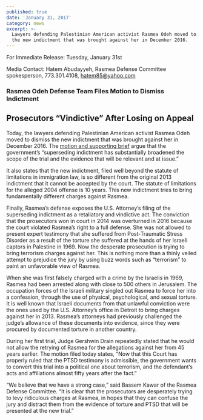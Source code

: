 ```yaml
---
published: true
date: 'January 31, 2017'
category: news
excerpt: >-
  Lawyers defending Palestinian American activist Rasmea Odeh moved to dismiss
  the new indictment that was brought against her in December 2016.
---
```

For Immediate Release: Tuesday, January 31st

Media Contact: Hatem Abudayyeh, Rasmea Defense Committee spokesperson, 773.301.4108, [hatem85@yahoo.com](mailto:hatem85@yahoo.com)
 
### Rasmea Odeh Defense Team Files Motion to Dismiss Indictment
## Prosecutors “Vindictive” After Losing on Appeal

Today, the lawyers defending Palestinian American activist Rasmea Odeh moved to dismiss the new indictment that was brought against her in December 2016. The [motion and supporting brief](http://justice4rasmea.org/assets/img/MDism-I-2-and-Brief-in-Support-of-Motion-to-Dismiss.pdf) argue that the government’s “superseding indictment has substantially broadened the scope of the trial and the evidence that will be relevant and at issue.”
 
It also states that the new indictment, filed well beyond the statute of limitations in immigration law, is so different from the original 2013 indictment that it cannot be accepted by the court. The statute of limitations for the alleged 2004 offense is 10 years. This new indictment tries to bring fundamentally different charges against Rasmea.
 
Finally, Rasmea’s defense exposes the U.S. Attorney’s filing of the superseding indictment as a retaliatory and vindictive act. The conviction that the prosecutors won in court in 2014 was overturned in 2016 because the court violated Rasmea’s right to a full defense. She was not allowed to present expert testimony that she suffered from Post-Traumatic Stress Disorder as a result of the torture she suffered at the hands of her Israeli captors in Palestine in 1969. Now the desperate prosecution is trying to bring terrorism charges against her. This is nothing more than a thinly veiled attempt to prejudice the jury by using buzz words such as “terrorism” to paint an unfavorable view of Rasmea.
 
When she was first falsely charged with a crime by the Israelis in 1969, Rasmea had been arrested along with close to 500 others in Jerusalem. The occupation forces of the Israeli military singled out Rasmea to force her into a confession, through the use of physical, psychological, and sexual torture. It is well known that Israeli documents from that unlawful conviction were the ones used by the U.S. Attorney’s office in Detroit to bring charges against her in 2013. Rasmea’s attorneys had previously challenged the judge’s allowance of these documents into evidence, since they were procured by documented torture in another country.
 
During her first trial, Judge Gershwin Drain repeatedly stated that he would not allow the retrying of Rasmea for the allegations against her from 45 years earlier. The motion filed today states, “Now that this Court has properly ruled that the PTSD testimony is admissible, the government wants to convert this trial into a political one about terrorism, and the defendant’s acts and affiliations almost fifty years after the fact.”
 
“We believe that we have a strong case,” said Bassem Kawar of the Rasmea Defense Committee. “It is clear that the prosecutors are desperately trying to levy ridiculous charges at Rasmea, in hopes that they can confuse the jury and distract them from the evidence of torture and PTSD that will be presented at the new trial.”
